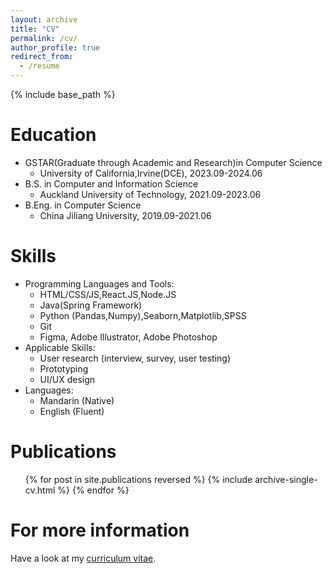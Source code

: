 ```yaml
---
layout: archive
title: "CV"
permalink: /cv/
author_profile: true
redirect_from:
  - /resume
---
```


{% include base_path %}

Education
======
* GSTAR(Graduate through Academic and Research)in Computer Science
  * University of California,Irvine(DCE), 2023.09-2024.06 
* B.S. in Computer and Information Science
  * Auckland University of Technology, 2021.09-2023.06
* B.Eng. in Computer Science
  * China Jiliang University, 2019.09-2021.06
    
Skills
======
* Programming Languages and Tools:
  * HTML/CSS/JS,React.JS,Node.JS 
  * Java(Spring Framework)
  * Python (Pandas,Numpy),Seaborn,Matplotlib,SPSS
  * Git
  * Figma, Adobe Illustrator, Adobe Photoshop
* Applicable Skills:
  * User research (interview, survey, user testing)
  * Prototyping
  * UI/UX design
* Languages:
  * Mandarin (Native)
  * English (Fluent)

Publications
======
  <ul>{% for post in site.publications reversed %}
    {% include archive-single-cv.html %}
  {% endfor %}</ul>
  
<!-- Talks
======
  <ul>{% for post in site.talks reversed %}
    {% include archive-single-talk-cv.html  %}
  {% endfor %}</ul>
  
Teaching
======
  <ul>{% for post in site.teaching reversed %}
    {% include archive-single-cv.html %}
  {% endfor %}</ul> -->
  
<!--Service and leadership
======
* Student Volunteer, CHI, 2024
* Student Volunteer, Chinese CHI, 2023
* Volunteer, Senior Community Service, 2021 -->

For more information
======
Have a look at my [curriculum vitae](https://drive.google.com/file/d/1FtGFg4T_1-RYwciOqBicawyuBGYhNqsw/view?usp=sharing).

